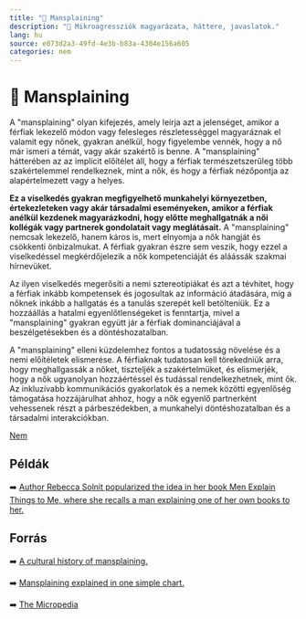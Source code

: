 ```yaml
---
title: "🚫 Mansplaining"
description: "🚫 Mikroagressziók magyarázata, háttere, javaslatok."
lang: hu
source: e073d2a3-49fd-4e3b-b83a-4304e156a605
categories: nem
---
```


<div class="wiki-content agression-title">

# 🚫 Mansplaining

A "mansplaining" olyan kifejezés, amely leírja azt a jelenséget, amikor a férfiak lekezelő módon vagy felesleges részletességgel magyaráznak el valamit egy nőnek, gyakran anélkül, hogy figyelembe vennék, hogy a nő már ismeri a témát, vagy akár szakértő is benne. A "mansplaining" hátterében az az implicit előítélet áll, hogy a férfiak természetszerűleg több szakértelemmel rendelkeznek, mint a nők, és hogy a férfiak nézőpontja az alapértelmezett vagy a helyes.

**Ez a viselkedés gyakran megfigyelhető munkahelyi környezetben, értekezleteken vagy akár társadalmi eseményeken, amikor a férfiak anélkül kezdenek magyarázkodni, hogy előtte meghallgatnák a női kollégák vagy partnerek gondolatait vagy meglátásait.** A "mansplaining" nemcsak lekezelő, hanem káros is, mert elnyomja a nők hangját és csökkenti önbizalmukat. A férfiak gyakran észre sem veszik, hogy ezzel a viselkedéssel megkérdőjelezik a nők kompetenciáját és aláássák szakmai hírnevüket.

Az ilyen viselkedés megerősíti a nemi sztereotípiákat és azt a tévhitet, hogy a férfiak inkább kompetensek és jogosultak az információ átadására, míg a nőknek inkább a hallgatás és a tanulás szerepét kell betölteniük. Ez a hozzáállás a hatalmi egyenlőtlenségeket is fenntartja, mivel a "mansplaining" gyakran együtt jár a férfiak dominanciájával a beszélgetésekben és a döntéshozatalban.

A "mansplaining" elleni küzdelemhez fontos a tudatosság növelése és a nemi előítéletek elismerése. A férfiaknak tudatosan kell törekedniük arra, hogy meghallgassák a nőket, tiszteljék a szakértelmüket, és elismerjék, hogy a nők ugyanolyan hozzáértéssel és tudással rendelkezhetnek, mint ők. Az inkluzívabb kommunikációs gyakorlatok és a nemek közötti egyenlőség támogatása hozzájárulhat ahhoz, hogy a nők egyenlő partnerként vehessenek részt a párbeszédekben, a munkahelyi döntéshozatalban és a társadalmi interakciókban.

<div class="categories">

[Nem](/#/entry?id=nem)

</div>

## Példák

➡️ [Author Rebecca Solnit popularized the idea in her book Men Explain Things to Me, where she recalls a man explaining one of her own books to her.](https://www.guernicamag.com/rebecca-solnit-men-explain-things-to-me/)

## Forrás

➡️ [A cultural history of mansplaining.](https://www.theatlantic.com/sexes/archive/2012/11/a-cultural-history-of-mansplaining/264380/)

➡️ [ Mansplaining explained in one simple chart.](https://www.bbc.com/worklife/article/20180727-mansplaining-explained-in-one-chart)

➡️ [The Micropedia](https://www.themicropedia.org/)


</div>